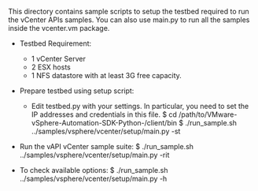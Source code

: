 This directory contains sample scripts to setup the testbed required to run
the vCenter APIs samples. You can also use main.py to run all the samples
inside the vcenter.vm package.

* Testbed Requirement:
    - 1 vCenter Server
    - 2 ESX hosts
    - 1 NFS datastore with at least 3G free capacity.

* Prepare testbed using setup script:
    - Edit testbed.py with your settings. In particular, you need to set the IP addresses and credentials in this file.
    $ cd /path/to/VMware-vSphere-Automation-SDK-Python-<version>/client/bin
    $ ./run_sample.sh ../samples/vsphere/vcenter/setup/main.py -st

* Run the vAPI vCenter sample suite:
    $ ./run_sample.sh ../samples/vsphere/vcenter/setup/main.py -rit

* To check available options:
    $ ./run_sample.sh ../samples/vsphere/vcenter/setup/main.py -h

